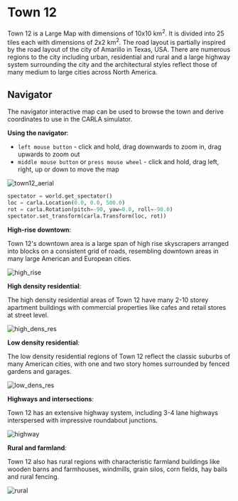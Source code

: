 # Town 12

Town 12 is a Large Map with dimensions of 10x10 km<sup>2</sup>. It is divided into 25 tiles each with dimensions of 2x2 km<sup>2</sup>. The road layout is partially inspired by the road layout of the city of Amarillo in Texas, USA. There are numerous regions to the city including urban, residential and rural and a large highway system surrounding the city and the architectural styles reflect those of many medium to large cities across North America.  

## Navigator

The navigator interactive map can be used to browse the town and derive coordinates to use in the CARLA simulator.

__Using the navigator__:

* `left mouse button` - click and hold, drag downwards to zoom in, drag upwards to zoom out
* `middle mouse button` or `press mouse wheel` - click and hold, drag left, right, up or down to move the map


![town12_aerial](../img/maps/town12hyperres.webp#map)

```py
spectator = world.get_spectator()
loc = carla.Location(0.0, 0.0, 500.0)
rot = carla.Rotation(pitch=-90, yaw=0.0, roll=-90.0)
spectator.set_transform(carla.Transform(loc, rot))
```

__High-rise downtown__:

Town 12's downtown area is a large span of high rise skyscrapers arranged into blocks on a consistent grid of roads, resembling downtown areas in many large American and European cities.

![high_rise](../img/maps/town12/high_rise.webp)

__High density residential__:

The high density residential areas of Town 12 have many 2-10 storey apartment buildings with commercial properties like cafes and retail stores at street level.

![high_dens_res](../img/maps/town12/high_dens_res.webp)

__Low density residential__:

The low density residential regions of Town 12 reflect the classic suburbs of many American cities, with one and two story homes surrounded by fenced gardens and garages.

![low_dens_res](../img/maps/town12/low_dens_res.webp)

__Highways and intersections__:

Town 12 has an extensive highway system, including 3-4 lane highways interspersed with impressive roundabout junctions.

![highway](../img/maps/town12/highway.webp)

__Rural and farmland__:

Town 12 also has rural regions with characteristic farmland buildings like wooden barns and farmhouses, windmills, grain silos, corn fields, hay bails and rural fencing. 

![rural](../img/maps/town12/rural.webp)

<script>
window.addEventListener('load', function () {

    const coords = document.getElementsByClassName("hljs-number")
    coords[0].textContent = 10
    console.log(coords[0].textContent)
  
    const q = document.querySelector('[src$="map"]');
    const canv = document.createElement('canvas');
    canv.setAttribute('height', q.height)
    canv.setAttribute('width', q.width)
    q.parentNode.replaceChild(canv, q)

    var state = {mDown: false, button: 0, lastX: 0, lastY:0, canvX: 0, canvY: 0, zoom: 1.0, mdownX: 0, mdownY: 0, pX: 0.5, pY: 0.5, dblClick: false, listObj: false}

    ctx = canv.getContext('2d')
    ctx.drawImage(q, 0, 0, canv.width, canv.height)

    canv.addEventListener('mousemove', (event) => {
        dX = event.clientX - state.lastX
        dY = event.clientY - state.lastY
        state.lastX = event.clientX
        state.lastY = event.clientY

        if(state.mDown && state.button == 1) {
            state.canvX += dX
            state.canvY += dY
            ctx.clearRect(0, 0, canv.width, canv.height)
            ctx.drawImage(q,  state.canvX, state.canvY, canv.width * state.zoom, canv.height * state.zoom)
        }
        if(state.mDown && state.button == 0) {
            if(dY > 0){
                state.zoom *= 1.05 
            } else {
               state.zoom *= 0.95
            }
            ctx.clearRect(0, 0, canv.width, canv.height)
            offX = -state.mdownX * (state.zoom - 1)
            offY = -state.mdownY * (state.zoom - 1)

            var rect = canv.getBoundingClientRect();
            
            var mX = event.clientX - rect.left;
            var mY = event.clientY - rect.top;

            state.canvX = - canv.width * state.zoom * state.pX + state.mdownX;
            state.canvY = - canv.height * state.zoom * state.pY + state.mdownY;
            //state.canvX += offX
            //state.canvY += offY
            ctx.drawImage(q,  state.canvX, state.canvY, canv.width * state.zoom, canv.height * state.zoom)
            //ctx.drawImage(q,  state.canvX, state.canvY, canv.width * state.zoom, canv.height * state.zoom)
            //ctx.drawImage(q,  state.canvX, state.canvY, canv.width * state.zoom, canv.height * state.zoom)
        }
    })

    canv.addEventListener('mousedown', (event) => {
        state.button = event.button;
        state.mDown = true;
        var rect = canv.getBoundingClientRect();
            
        state.mdownX = event.clientX - rect.left;
        state.mdownY = event.clientY - rect.top;

        state.pX = (state.mdownX - state.canvX) / (canv.width * state.zoom);
        state.pY = (state.mdownY - state.canvY) / (canv.height * state.zoom);
    })

    canv.addEventListener('mouseup', (event) => {
        state.mDown = false;
    })

    canv.addEventListener('wheel', (event) => {
        state.mDown = false;
    })

    canv.addEventListener('dblclick', (event) => {
        console.log('Px: ' + state.pX + ' Py: ' + state.pY)
        
        const p = document.createElement("p")

        const carlaX = 10497.8366 * state.pX + 0.620390035 * state.pY - 5549.64759;
        const carlaY = 0.620390035 * state.pX + 10497.8366 * state.pY - 2898.42642;
        coords[0].textContent = carlaX.toFixed(1)
        coords[1].textContent = carlaY.toFixed(1)

        console.log(canv.parentNode.parentNode)
    })

})
</script>

